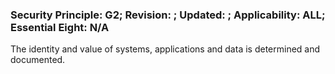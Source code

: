 ### Security Principle: G2; Revision: ; Updated: ; Applicability: ALL; Essential Eight: N/A
<p>The identity and value of systems, applications and data is determined and documented.</p>